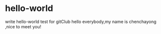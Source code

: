 # hello-world
write hello-world test for gitClub
hello everybody,my name is chenchayong ,nice to meet you!

